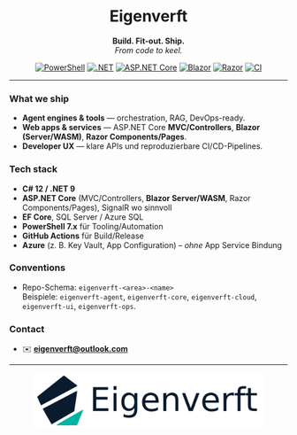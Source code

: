 <!-- Profile README for github.com/eigenverft -->

<h1 align="center">Eigenverft</h1>
<p align="center">
  <strong>Build. Fit-out. Ship.</strong><br/>
  <em>From code to keel.</em>
</p>

<p align="center">
  <a href="https://learn.microsoft.com/powershell/"><img alt="PowerShell" src="https://img.shields.io/badge/PowerShell-7.x-5391FE?style=for-the-badge&logo=powershell&logoColor=white"></a>
  <a href="https://dotnet.microsoft.com/"><img alt=".NET" src="https://img.shields.io/badge/.NET-9.0-512BD4?style=for-the-badge&logo=dotnet&logoColor=white"></a>
  <a href="https://learn.microsoft.com/aspnet/core/"><img alt="ASP.NET Core" src="https://img.shields.io/badge/ASP.NET%20Core-MVC%2FControllers-512BD4?style=for-the-badge&logo=dotnet&logoColor=white"></a>
  <a href="https://learn.microsoft.com/aspnet/core/blazor"><img alt="Blazor" src="https://img.shields.io/badge/Blazor-Server%2FWebAssembly-512BD4?style=for-the-badge&logo=dotnet&logoColor=white"></a>
  <a href="https://learn.microsoft.com/aspnet/core/razor-pages/"><img alt="Razor" src="https://img.shields.io/badge/Razor-Components%20%26%20Pages-512BD4?style=for-the-badge&logo=dotnet&logoColor=white"></a>
  <a href="https://github.com/features/actions"><img alt="CI" src="https://img.shields.io/badge/GitHub%20Actions-CI%2FCD-2088FF?style=for-the-badge&logo=githubactions&logoColor=white"></a>
</p>

---

### What we ship
- **Agent engines & tools** — orchestration, RAG, DevOps-ready.
- **Web apps & services** — ASP.NET Core **MVC/Controllers**, **Blazor (Server/WASM)**, **Razor Components/Pages**.
- **Developer UX** — klare APIs und reproduzierbare CI/CD-Pipelines.

### Tech stack
- **C# 12 / .NET 9**
- **ASP.NET Core** (MVC/Controllers, **Blazor Server/WASM**, Razor Components/Pages), SignalR wo sinnvoll
- **EF Core**, SQL Server / Azure SQL
- **PowerShell 7.x** für Tooling/Automation
- **GitHub Actions** für Build/Release
- **Azure** (z. B. Key Vault, App Configuration) – *ohne* App Service Bindung

### Conventions
- Repo-Schema: `eigenverft-<area>-<name>`  
  Beispiele: `eigenverft-agent`, `eigenverft-core`, `eigenverft-cloud`, `eigenverft-ui`, `eigenverft-ops`.

### Contact
- ✉️ **eigenverft@outlook.com**

---

<p align="center">
  <img alt="Eigenverft mark" src="https://raw.githubusercontent.com/eigenverft/eigenverft/main/eigenverft-lockup-outlined-dev-sans-90-centered_manual.svg" width="420">
</p>
